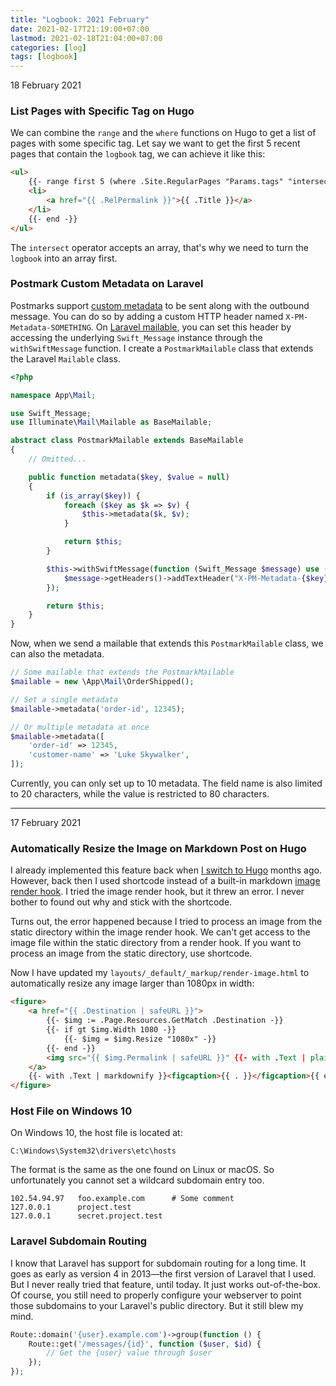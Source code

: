 ```yaml
---
title: "Logbook: 2021 February"
date: 2021-02-17T21:19:00+07:00
lastmod: 2021-02-18T21:04:00+07:00
categories: [log]
tags: [logbook]
---
```

<time datetime="2021-02-18T21:04:00Z07:00">18 February 2021</time>

### List Pages with Specific Tag on Hugo

We can combine the `range` and the `where` functions on Hugo to get a list of pages with some specific tag. Let say we want to get the first 5 recent pages that contain the `logbook` tag, we can achieve it like this:

```html
<ul>
    {{- range first 5 (where .Site.RegularPages "Params.tags" "intersect" (slice "logbook")) -}}
    <li>
        <a href="{{ .RelPermalink }}">{{ .Title }}</a>
    </li>
    {{- end -}}
</ul>
```

The `intersect` operator accepts an array, that's why we need to turn the `logbook` into an array first.

### Postmark Custom Metadata on Laravel

Postmarks support [custom metadata](https://postmarkapp.com/support/article/1125-custom-metadata-faq) to be sent along with the outbound message. You can do so by adding a custom HTTP header named `X-PM-Metadata-SOMETHING`. On [Laravel mailable](https://laravel.com/docs/8.x/mail#generating-mailables), you can set this header by accessing the underlying `Swift_Message` instance through the `withSwiftMessage` function. I create a `PostmarkMailable` class that extends the Laravel `Mailable` class.

```php
<?php

namespace App\Mail;

use Swift_Message;
use Illuminate\Mail\Mailable as BaseMailable;

abstract class PostmarkMailable extends BaseMailable
{
    // Omitted...

    public function metadata($key, $value = null)
    {
        if (is_array($key)) {
            foreach ($key as $k => $v) {
                $this->metadata($k, $v);
            }

            return $this;
        }

        $this->withSwiftMessage(function (Swift_Message $message) use ($key, $value) {
            $message->getHeaders()->addTextHeader("X-PM-Metadata-{$key}", $value);
        });

        return $this;
    }
}
```

Now, when we send a mailable that extends this `PostmarkMailable` class, we can also the metadata.

```php
// Some mailable that extends the PostmarkMailable
$mailable = new \App\Mail\OrderShipped();

// Set a single metadata
$mailable->metadata('order-id', 12345);

// Or multiple metadata at once
$mailable->metadata([
    'order-id' => 12345,
    'customer-name' => 'Luke Skywalker',
]);
```

Currently, you can only set up to 10 metadata. The field name is also limited to 20 characters, while the value is restricted to 80 characters.

<hr>

<time datetime="2021-02-17T21:19:00Z07:00">17 February 2021</time>

### Automatically Resize the Image on Markdown Post on Hugo

I already implemented this feature back when [I switch to Hugo](/code/switching-to-hugo/) months ago. However, back then I used shortcode instead of a built-in markdown [image render hook](https://gohugo.io/getting-started/configuration-markup/#image-markdown-example). I tried the image render hook, but it threw an error. I never bother to found out why and stick with the shortcode.

Turns out, the error happened because I tried to process an image from the static directory within the image render hook. We can't get access to the image file within the static directory from a render hook. If you want to process an image from the static directory, use shortcode.

Now I have updated my `layouts/_default/_markup/render-image.html` to automatically resize any image larger than 1080px in width:

```html
<figure>
    <a href="{{ .Destination | safeURL }}">
        {{- $img := .Page.Resources.GetMatch .Destination -}}
        {{- if gt $img.Width 1080 -}}
            {{- $img = $img.Resize "1080x" -}}
        {{- end -}}
        <img src="{{ $img.Permalink | safeURL }}" {{- with .Text | plainify }} alt="{{ . }}"{{ end -}} {{- with .Title }} title="{{ . }}"{{ end -}}>
    </a>
    {{- with .Text | markdownify }}<figcaption>{{ . }}</figcaption>{{ end -}}
</figure>
```

### Host File on Windows 10

On Windows 10, the host file is located at:

```
C:\Windows\System32\drivers\etc\hosts
```

The format is the same as the one found on Linux or macOS. So unfortunately you cannot set a wildcard subdomain entry too.

```
102.54.94.97   foo.example.com      # Some comment
127.0.0.1      project.test 
127.0.0.1      secret.project.test
```

### Laravel Subdomain Routing

I know that Laravel has support for subdomain routing for a long time. It goes as early as version 4 in 2013—the first version of Laravel that I used. But I never really tried that feature, until today. It just works out-of-the-box. Of course, you still need to properly configure your webserver to point those subdomains to your Laravel's public directory. But it still blew my mind.

```php
Route::domain('{user}.example.com')->group(function () {
    Route::get('/messages/{id}', function ($user, $id) {
        // Get the {user} value through $user
    });
});
```